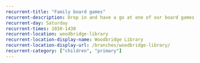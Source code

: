 ```yaml
---
recurrent-title: "Family board games"
recurrent-description: Drop in and have a go at one of our board games
recurrent-day: Saturday
recurrent-times: 1030-1430
recurrent-location: woodbridge-library
recurrent-location-display-name: Woodbridge Library
recurrent-location-display-url: /branches/woodbridge-library/
recurrent-category: ["children", "primary"]
---
```

